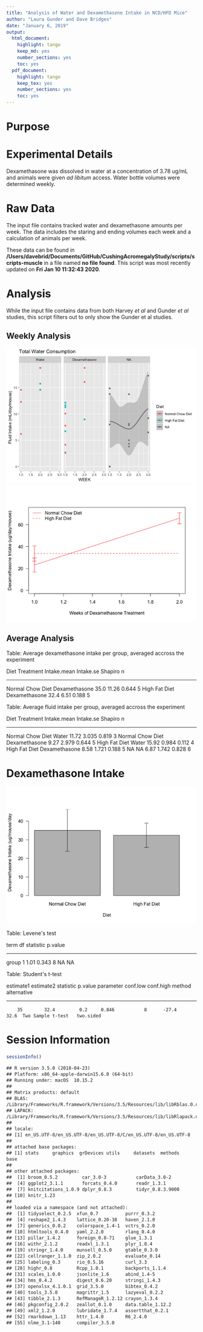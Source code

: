 ```yaml
---
title: "Analysis of Water and Dexamethasone Intake in NCD/HFD Mice"
author: "Laura Gunder and Dave Bridges"
date: "January 6, 2019"
output:
  html_document:
    highlight: tango
    keep_md: yes
    number_sections: yes
    toc: yes
  pdf_document:
    highlight: tango
    keep_tex: yes
    number_sections: yes
    toc: yes
---
```




# Purpose

# Experimental Details



Dexamethasone was dissolved in water at a concentration of 3.78 ug/mL and animals were given *ad libitum* access.  Water bottle volumes were determined weekly.

# Raw Data

The input file contains tracked water and dexamethasone amounts per week.  The data includes the staring and ending volumes each week and a calculation of animals per week.



These data can be found in **/Users/davebrid/Documents/GitHub/CushingAcromegalyStudy/scripts/scripts-muscle** in a file named **no file found**.  This script was most recently updated on **Fri Jan 10 11:32:43 2020**.

# Analysis

While the input file contains data from both Harvey *et al* and Gunder *et al* studies, this script filters out to only show the Gunder et al studies.

## Weekly Analysis

![](figures/weekly-lineplot-1.png)<!-- -->![](figures/weekly-lineplot-2.png)<!-- -->

## Average Analysis


Table: Average dexamethasone intake per group, averaged accross the experiment

Diet               Treatment        Intake.mean   Intake.se   Shapiro    n
-----------------  --------------  ------------  ----------  --------  ---
Normal Chow Diet   Dexamethasone           35.0       11.26     0.644    5
High Fat Diet      Dexamethasone           32.4        6.51     0.188    5



Table: Average fluid intake per group, averaged accross the experiment

Diet               Treatment        Intake.mean   Intake.se   Shapiro    n
-----------------  --------------  ------------  ----------  --------  ---
Normal Chow Diet   Water                  11.72       3.035     0.819    3
Normal Chow Diet   Dexamethasone           9.27       2.979     0.644    5
High Fat Diet      Water                  15.92       0.984     0.112    4
High Fat Diet      Dexamethasone           8.58       1.721     0.188    5
NA                 NA                      6.87       1.742     0.828    6


# Dexamethasone Intake

![](figures/dexamethasone-intake-1.png)<!-- -->

Table: Levene's test

term     df   statistic   p.value
------  ---  ----------  --------
group     1        1.01     0.343
          8          NA        NA



Table: Student's t-test

 estimate1   estimate2   statistic   p.value   parameter   conf.low   conf.high  method              alternative 
----------  ----------  ----------  --------  ----------  ---------  ----------  ------------------  ------------
        35        32.4         0.2     0.846           8      -27.4        32.6  Two Sample t-test   two.sided   


# Session Information


```r
sessionInfo()
```

```
## R version 3.5.0 (2018-04-23)
## Platform: x86_64-apple-darwin15.6.0 (64-bit)
## Running under: macOS  10.15.2
## 
## Matrix products: default
## BLAS: /Library/Frameworks/R.framework/Versions/3.5/Resources/lib/libRblas.0.dylib
## LAPACK: /Library/Frameworks/R.framework/Versions/3.5/Resources/lib/libRlapack.dylib
## 
## locale:
## [1] en_US.UTF-8/en_US.UTF-8/en_US.UTF-8/C/en_US.UTF-8/en_US.UTF-8
## 
## attached base packages:
## [1] stats     graphics  grDevices utils     datasets  methods   base     
## 
## other attached packages:
##  [1] broom_0.5.2         car_3.0-3           carData_3.0-2      
##  [4] ggplot2_3.1.1       forcats_0.4.0       readr_1.3.1        
##  [7] knitcitations_1.0.9 dplyr_0.8.3         tidyr_0.8.3.9000   
## [10] knitr_1.23         
## 
## loaded via a namespace (and not attached):
##  [1] tidyselect_0.2.5  xfun_0.7          purrr_0.3.2      
##  [4] reshape2_1.4.3    lattice_0.20-38   haven_2.1.0      
##  [7] generics_0.0.2    colorspace_1.4-1  vctrs_0.2.0      
## [10] htmltools_0.4.0   yaml_2.2.0        rlang_0.4.0      
## [13] pillar_1.4.2      foreign_0.8-71    glue_1.3.1       
## [16] withr_2.1.2       readxl_1.3.1      plyr_1.8.4       
## [19] stringr_1.4.0     munsell_0.5.0     gtable_0.3.0     
## [22] cellranger_1.1.0  zip_2.0.2         evaluate_0.14    
## [25] labeling_0.3      rio_0.5.16        curl_3.3         
## [28] highr_0.8         Rcpp_1.0.1        backports_1.1.4  
## [31] scales_1.0.0      jsonlite_1.6      abind_1.4-5      
## [34] hms_0.4.2         digest_0.6.20     stringi_1.4.3    
## [37] openxlsx_4.1.0.1  grid_3.5.0        bibtex_0.4.2     
## [40] tools_3.5.0       magrittr_1.5      lazyeval_0.2.2   
## [43] tibble_2.1.3      RefManageR_1.2.12 crayon_1.3.4     
## [46] pkgconfig_2.0.2   zeallot_0.1.0     data.table_1.12.2
## [49] xml2_1.2.0        lubridate_1.7.4   assertthat_0.2.1 
## [52] rmarkdown_1.13    httr_1.4.0        R6_2.4.0         
## [55] nlme_3.1-140      compiler_3.5.0
```


